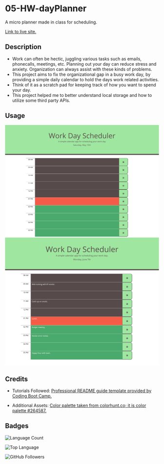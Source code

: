 # 05-HW-dayPlanner
A micro planner made in class for scheduling.

[Link to live site.](https://mmonyok.github.io/05-HW-dayPlanner/)

## Description
- Work can often be hectic, juggling various tasks such as emails, phonecalls, meetings, etc. Planning out your day can reduce stress and anxiety. Organization can always assist with these kinds of problems.
- This project aims to fix the organizational gap in a busy work day, by providing a simple daily calendar to hold the days work related activities.
- Think of it as a scratch pad for keeping track of how you want to spend your day.
- This project helped me to better understand local storage and how to utilize some third party APIs.

## Usage
![Screenshot of finished project.](./images/screenshot.png)
![Screenshot showing planner in use.](./images/screenshot2.png)

## Credits
- Tutorials Followed:
[Professional README guide template provided by Coding Boot Camp.](https://github.com/coding-boot-camp)

- Additional Assets:
[Color palette taken from colorhunt.co; it is color palette #264587.](https://colorhunt.co/palette/282007)

## Badges
![Language Count](https://img.shields.io/github/languages/count/mmonyok/05-HW-dayPlanner?color=blueviolet&label=Repo%20Language%20Count&logo=GitHub&logoColor=blueviolet&style=plastic)

![Top Language](https://img.shields.io/github/languages/top/mmonyok/05-HW-dayPlanner?color=blue&logo=GitHub&logoColor=blue&style=plastic)

![GitHub Followers](https://img.shields.io/github/followers/mmonyok?color=success&logo=GitHub&logoColor=success&style=plastic)